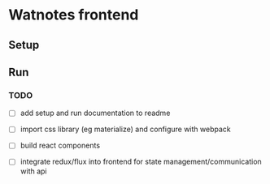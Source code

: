 # Watnotes frontend

## Setup

## Run

### TODO
- [ ] add setup and run documentation to readme
- [ ] import css library (eg materialize) and configure with webpack
- [ ] build react components
- [ ] integrate redux/flux into frontend for state management/communication with api

